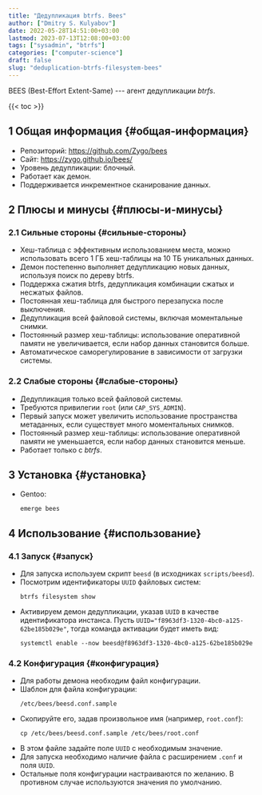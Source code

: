 ```yaml
---
title: "Дедупликация btrfs. Bees"
author: ["Dmitry S. Kulyabov"]
date: 2022-05-28T14:51:00+03:00
lastmod: 2023-07-13T12:08:00+03:00
tags: ["sysadmin", "btrfs"]
categories: ["computer-science"]
draft: false
slug: "deduplication-btrfs-filesystem-bees"
---
```


BEES (Best-Effort Extent-Same) --- агент дедупликации _btrfs_.

<!--more-->

{{< toc >}}


## <span class="section-num">1</span> Общая информация {#общая-информация}

-   Репозиторий: <https://github.com/Zygo/bees>
-   Сайт: <https://zygo.github.io/bees/>
-   Уровень дедупликации: блочный.
-   Работает как демон.
-   Поддерживается инкрементное сканирование данных.


## <span class="section-num">2</span> Плюсы и минусы {#плюсы-и-минусы}


### <span class="section-num">2.1</span> Сильные стороны {#сильные-стороны}

-   Хеш-таблица с эффективным использованием места, можно использовать всего 1 ГБ хеш-таблицы на 10 ТБ уникальных данных.
-   Демон постепенно выполняет дедупликацию новых данных, используя поиск по дереву btrfs.
-   Поддержка сжатия btrfs, дедупликация комбинации сжатых и несжатых файлов.
-   Постоянная хеш-таблица для быстрого перезапуска после выключения.
-   Дедупликация всей файловой системы, включая моментальные снимки.
-   Постоянный размер хеш-таблицы: использование оперативной памяти не увеличивается, если набор данных становится больше.
-   Автоматическое саморегулирование в зависимости от загрузки системы.


### <span class="section-num">2.2</span> Слабые стороны {#слабые-стороны}

-   Дедупликация только всей файловой системы.
-   Требуются привилегии `root` (или `CAP_SYS_ADMIN`).
-   Первый запуск может увеличить использование пространства метаданных, если существует много моментальных снимков.
-   Постоянный размер хеш-таблицы: использование оперативной памяти не уменьшается, если набор данных становится меньше.
-   Работает только с _btrfs_.


## <span class="section-num">3</span> Установка {#установка}

-   Gentoo:
    ```shell
    emerge bees
    ```


## <span class="section-num">4</span> Использование {#использование}


### <span class="section-num">4.1</span> Запуск {#запуск}

-   Для запуска используем скрипт `beesd` (в исходниках `scripts/beesd`).
-   Посмотрим идентификаторы `UUID` файловых систем:
    ```shell
    btrfs filesystem show
    ```
-   Активируем демон дедупликации, указав `UUID` в качестве идентификатора инстанса. Пусть `UUID="f8963df3-1320-4bc0-a125-62be185b029e"`, тогда команда активации будет иметь вид:
    ```shell
    systemctl enable --now beesd@f8963df3-1320-4bc0-a125-62be185b029e
    ```


### <span class="section-num">4.2</span> Конфигурация {#конфигурация}

-   Для работы демона необходим файл конфигурации.
-   Шаблон для файла конфигурации:
    ```shell
    /etc/bees/beesd.conf.sample
    ```
-   Скопируйте его, задав произвольное имя (например, `root.conf`):
    ```shell
    cp /etc/bees/beesd.conf.sample /etc/bees/root.conf
    ```
-   В этом файле задайте поле `UUID` с необходимым значение.
-   Для запуска необходимо наличие файла с расширением `.conf` и поля `UUID`.
-   Остальные поля конфигурации настраиваются по желанию. В противном случае используются значения по умолчанию.
